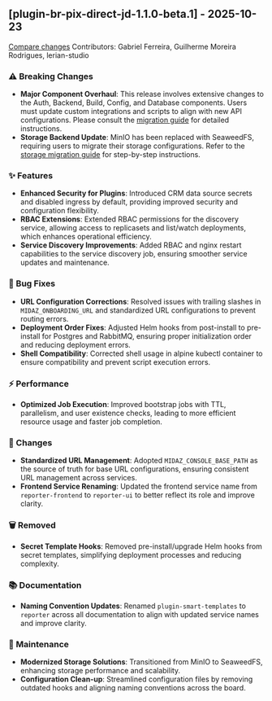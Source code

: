 ## [plugin-br-pix-direct-jd-1.1.0-beta.1] - 2025-10-23

[Compare changes](https://github.com/LerianStudio/helm/compare/plugin-br-pix-direct-jd-v1.0.0...plugin-br-pix-direct-jd-v1.1.0-beta.1)
Contributors: Gabriel Ferreira, Guilherme Moreira Rodrigues, lerian-studio

### ⚠️ Breaking Changes
- **Major Component Overhaul**: This release involves extensive changes to the Auth, Backend, Build, Config, and Database components. Users must update custom integrations and scripts to align with new API configurations. Please consult the [migration guide](#) for detailed instructions.
- **Storage Backend Update**: MinIO has been replaced with SeaweedFS, requiring users to migrate their storage configurations. Refer to the [storage migration guide](#) for step-by-step instructions.

### ✨ Features
- **Enhanced Security for Plugins**: Introduced CRM data source secrets and disabled ingress by default, providing improved security and configuration flexibility.
- **RBAC Extensions**: Extended RBAC permissions for the discovery service, allowing access to replicasets and list/watch deployments, which enhances operational efficiency.
- **Service Discovery Improvements**: Added RBAC and nginx restart capabilities to the service discovery job, ensuring smoother service updates and maintenance.

### 🐛 Bug Fixes
- **URL Configuration Corrections**: Resolved issues with trailing slashes in `MIDAZ_ONBOARDING_URL` and standardized URL configurations to prevent routing errors.
- **Deployment Order Fixes**: Adjusted Helm hooks from post-install to pre-install for Postgres and RabbitMQ, ensuring proper initialization order and reducing deployment errors.
- **Shell Compatibility**: Corrected shell usage in alpine kubectl container to ensure compatibility and prevent script execution errors.

### ⚡ Performance
- **Optimized Job Execution**: Improved bootstrap jobs with TTL, parallelism, and user existence checks, leading to more efficient resource usage and faster job completion.

### 🔄 Changes
- **Standardized URL Management**: Adopted `MIDAZ_CONSOLE_BASE_PATH` as the source of truth for base URL configurations, ensuring consistent URL management across services.
- **Frontend Service Renaming**: Updated the frontend service name from `reporter-frontend` to `reporter-ui` to better reflect its role and improve clarity.

### 🗑️ Removed
- **Secret Template Hooks**: Removed pre-install/upgrade Helm hooks from secret templates, simplifying deployment processes and reducing complexity.

### 📚 Documentation
- **Naming Convention Updates**: Renamed `plugin-smart-templates` to `reporter` across all documentation to align with updated service names and improve clarity.

### 🔧 Maintenance
- **Modernized Storage Solutions**: Transitioned from MinIO to SeaweedFS, enhancing storage performance and scalability.
- **Configuration Clean-up**: Streamlined configuration files by removing outdated hooks and aligning naming conventions across the board.


